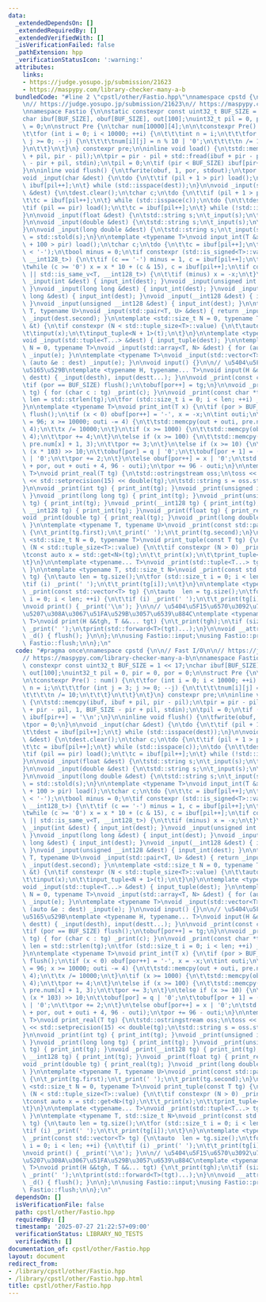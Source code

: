 ```yaml
---
data:
  _extendedDependsOn: []
  _extendedRequiredBy: []
  _extendedVerifiedWith: []
  _isVerificationFailed: false
  _pathExtension: hpp
  _verificationStatusIcon: ':warning:'
  attributes:
    links:
    - https://judge.yosupo.jp/submission/21623
    - https://maspypy.com/library-checker-many-a-b
  bundledCode: "#line 2 \"cpstl/other/Fastio.hpp\"\nnamespace cpstd {\n\n// Fast I/O\n\
    \n// https://judge.yosupo.jp/submission/21623\n// https://maspypy.com/library-checker-many-a-b\n\
    \nnamespace Fastio {\n\nstatic constexpr const uint32_t BUF_SIZE = 1 << 17;\n\
    char ibuf[BUF_SIZE], obuf[BUF_SIZE], out[100];\nuint32_t pil = 0, pir = 0, por\
    \ = 0;\n\nstruct Pre {\n\tchar num[10000][4];\n\n\tconstexpr Pre() : num() {\n\
    \t\tfor (int i = 0; i < 10000; ++i) {\n\t\t\tint n = i;\n\t\t\tfor (int j = 3;\
    \ j >= 0; --j) {\n\t\t\t\tnum[i][j] = n % 10 | '0';\n\t\t\t\tn /= 10;\n\t\t\t\
    }\n\t\t}\n\t}\n} constexpr pre;\n\ninline void load() {\n\tstd::memcpy(ibuf, ibuf\
    \ + pil, pir - pil);\n\tpir = pir - pil + std::fread(ibuf + pir - pil, 1, BUF_SIZE\
    \ - pir + pil, stdin);\n\tpil = 0;\n\tif (pir < BUF_SIZE) ibuf[pir++] = '\\n';\n\
    }\n\ninline void flush() {\n\tfwrite(obuf, 1, por, stdout);\n\tpor = 0;\n}\n\n\
    void _input(char &dest) {\n\tdo {\n\t\tif (pil + 1 > pir) load();\n\t\tdest =\
    \ ibuf[pil++];\n\t} while (std::isspace(dest));\n}\n\nvoid _input(std::string\
    \ &dest) {\n\tdest.clear();\n\tchar c;\n\tdo {\n\t\tif (pil + 1 > pir) load();\n\
    \t\tc = ibuf[pil++];\n\t} while (std::isspace(c));\n\tdo {\n\t\tdest += c;\n\t\
    \tif (pil == pir) load();\n\t\tc = ibuf[pil++];\n\t} while (!std::isspace(c));\n\
    }\n\nvoid _input(float &dest) {\n\tstd::string s;\n\t_input(s);\n\tdest = std::stof(s);\n\
    }\n\nvoid _input(double &dest) {\n\tstd::string s;\n\t_input(s);\n\tdest = std::stod(s);\n\
    }\n\nvoid _input(long double &dest) {\n\tstd::string s;\n\t_input(s);\n\tdest\
    \ = std::stold(s);\n}\n\ntemplate <typename T>\nvoid input_int(T &x) {\n\tif (pil\
    \ + 100 > pir) load();\n\tchar c;\n\tdo {\n\t\tc = ibuf[pil++];\n\t} while (c\
    \ < '-');\n\tbool minus = 0;\n\tif constexpr (std::is_signed<T>::value || std::is_same_v<T,\
    \ __int128_t>) {\n\t\tif (c == '-') minus = 1, c = ibuf[pil++];\n\t}\n\tx = 0;\n\
    \twhile (c >= '0') x = x * 10 + (c & 15), c = ibuf[pil++];\n\tif constexpr (std::is_signed<T>::value\
    \ || std::is_same_v<T, __int128_t>) {\n\t\tif (minus) x = -x;\n\t}\n}\n\nvoid\
    \ _input(int &dest) { input_int(dest); }\nvoid _input(unsigned int &dest) { input_int(dest);\
    \ }\nvoid _input(long long &dest) { input_int(dest); }\nvoid _input(unsigned long\
    \ long &dest) { input_int(dest); }\nvoid _input(__int128 &dest) { input_int(dest);\
    \ }\nvoid _input(unsigned __int128 &dest) { input_int(dest); }\n\ntemplate <typename\
    \ T, typename U>\nvoid _input(std::pair<T, U> &dest) { return _input(dest.first),\
    \ _input(dest.second); }\n\ntemplate <std::size_t N = 0, typename T>\nvoid input_tuple(T\
    \ &t) {\n\tif constexpr (N < std::tuple_size<T>::value) {\n\t\tauto &x = std::get<N>(t);\n\
    \t\tinput(x);\n\t\tinput_tuple<N + 1>(t);\n\t}\n}\n\ntemplate <typename... T>\n\
    void _input(std::tuple<T...> &dest) { input_tuple(dest); }\n\ntemplate <std::size_t\
    \ N = 0, typename T>\nvoid _input(std::array<T, N> &dest) { for (auto &e : dest)\
    \ _input(e); }\n\ntemplate <typename T>\nvoid _input(std::vector<T> &dest) { for\
    \ (auto &e : dest) _input(e); }\n\nvoid input() {}\n\n// \u5404\u5F15\u6570\u306B\
    \u5165\u529B\ntemplate <typename H, typename... T>\nvoid input(H &desth, T &...\
    \ destt) { _input(desth), input(destt...); }\n\nvoid _print(const char tg) {\n\
    \tif (por == BUF_SIZE) flush();\n\tobuf[por++] = tg;\n}\n\nvoid _print(const std::string\
    \ tg) { for (char c : tg) _print(c); }\n\nvoid _print(const char *tg) {\n\tstd::size_t\
    \ len = std::strlen(tg);\n\tfor (std::size_t i = 0; i < len; ++i) _print(tg[i]);\n\
    }\n\ntemplate <typename T>\nvoid print_int(T x) {\n\tif (por > BUF_SIZE - 100)\
    \ flush();\n\tif (x < 0) obuf[por++] = '-', x = -x;\n\tint outi;\n\tfor (outi\
    \ = 96; x >= 10000; outi -= 4) {\n\t\tstd::memcpy(out + outi, pre.num[x % 10000],\
    \ 4);\n\t\tx /= 10000;\n\t}\n\tif (x >= 1000) {\n\t\tstd::memcpy(obuf + por, pre.num[x],\
    \ 4);\n\t\tpor += 4;\n\t}\n\telse if (x >= 100) {\n\t\tstd::memcpy(obuf + por,\
    \ pre.num[x] + 1, 3);\n\t\tpor += 3;\n\t}\n\telse if (x >= 10) {\n\t\tint q =\
    \ (x * 103) >> 10;\n\t\tobuf[por] = q | '0';\n\t\tobuf[por + 1] = (x - q * 10)\
    \ | '0';\n\t\tpor += 2;\n\t}\n\telse obuf[por++] = x | '0';\n\tstd::memcpy(obuf\
    \ + por, out + outi + 4, 96 - outi);\n\tpor += 96 - outi;\n}\n\ntemplate <typename\
    \ T>\nvoid print_real(T tg) {\n\tstd::ostringstream oss;\n\toss << std::fixed\
    \ << std::setprecision(15) << double(tg);\n\tstd::string s = oss.str();\n\t_print(s);\n\
    }\n\nvoid _print(int tg) { print_int(tg); }\nvoid _print(unsigned int tg) { print_int(tg);\
    \ }\nvoid _print(long long tg) { print_int(tg); }\nvoid _print(unsigned long long\
    \ tg) { print_int(tg); }\nvoid _print(__int128 tg) { print_int(tg); }\nvoid _print(unsigned\
    \ __int128 tg) { print_int(tg); }\nvoid _print(float tg) { print_real(tg); }\n\
    void _print(double tg) { print_real(tg); }\nvoid _print(long double tg) { print_real(tg);\
    \ }\n\ntemplate <typename T, typename U>\nvoid _print(const std::pair<T, U> tg)\
    \ {\n\t_print(tg.first);\n\t_print(' ');\n\t_print(tg.second);\n}\n\ntemplate\
    \ <std::size_t N = 0, typename T>\nvoid print_tuple(const T tg) {\n\tif constexpr\
    \ (N < std::tuple_size<T>::value) {\n\t\tif constexpr (N > 0) _print(' ');\n\t\
    \tconst auto x = std::get<N>(tg);\n\t\t_print(x);\n\t\tprint_tuple<N + 1>(tg);\n\
    \t}\n}\n\ntemplate <typename... T>\nvoid _print(std::tuple<T...> tg) { print_tuple(tg);\
    \ }\n\ntemplate <typename T, std::size_t N>\nvoid _print(const std::array<T, N>\
    \ tg) {\n\tauto len = tg.size();\n\tfor (std::size_t i = 0; i < len; ++i) {\n\t\
    \tif (i) _print(' ');\n\t\t_print(tg[i]);\n\t}\n}\n\ntemplate <typename T>\nvoid\
    \ _print(const std::vector<T> tg) {\n\tauto  len = tg.size();\n\tfor (std::size_t\
    \ i = 0; i < len; ++i) {\n\t\tif (i) _print(' ');\n\t\t_print(tg[i]);\n\t}\n}\n\
    \nvoid print() { _print('\\n'); }\n\n// \u5404\u5F15\u6570\u3092\u7A7A\u767D\u533A\
    \u5207\u308A\u3067\u51FA\u529B\u3057\u6539\u884C\ntemplate <typename H, typename...\
    \ T>\nvoid print(H &&tgh, T &&... tgt) {\n\t_print(tgh);\n\tif (sizeof...(tgt))\
    \ _print(' ');\n\tprint(std::forward<T>(tgt)...);\n}\n\nvoid __attribute__((destructor))\
    \ _d() { flush(); }\n\n};\n\nusing Fastio::input;\nusing Fastio::print;\nusing\
    \ Fastio::flush;\n\n};\n"
  code: "#pragma once\nnamespace cpstd {\n\n// Fast I/O\n\n// https://judge.yosupo.jp/submission/21623\n\
    // https://maspypy.com/library-checker-many-a-b\n\nnamespace Fastio {\n\nstatic\
    \ constexpr const uint32_t BUF_SIZE = 1 << 17;\nchar ibuf[BUF_SIZE], obuf[BUF_SIZE],\
    \ out[100];\nuint32_t pil = 0, pir = 0, por = 0;\n\nstruct Pre {\n\tchar num[10000][4];\n\
    \n\tconstexpr Pre() : num() {\n\t\tfor (int i = 0; i < 10000; ++i) {\n\t\t\tint\
    \ n = i;\n\t\t\tfor (int j = 3; j >= 0; --j) {\n\t\t\t\tnum[i][j] = n % 10 | '0';\n\
    \t\t\t\tn /= 10;\n\t\t\t}\n\t\t}\n\t}\n} constexpr pre;\n\ninline void load()\
    \ {\n\tstd::memcpy(ibuf, ibuf + pil, pir - pil);\n\tpir = pir - pil + std::fread(ibuf\
    \ + pir - pil, 1, BUF_SIZE - pir + pil, stdin);\n\tpil = 0;\n\tif (pir < BUF_SIZE)\
    \ ibuf[pir++] = '\\n';\n}\n\ninline void flush() {\n\tfwrite(obuf, 1, por, stdout);\n\
    \tpor = 0;\n}\n\nvoid _input(char &dest) {\n\tdo {\n\t\tif (pil + 1 > pir) load();\n\
    \t\tdest = ibuf[pil++];\n\t} while (std::isspace(dest));\n}\n\nvoid _input(std::string\
    \ &dest) {\n\tdest.clear();\n\tchar c;\n\tdo {\n\t\tif (pil + 1 > pir) load();\n\
    \t\tc = ibuf[pil++];\n\t} while (std::isspace(c));\n\tdo {\n\t\tdest += c;\n\t\
    \tif (pil == pir) load();\n\t\tc = ibuf[pil++];\n\t} while (!std::isspace(c));\n\
    }\n\nvoid _input(float &dest) {\n\tstd::string s;\n\t_input(s);\n\tdest = std::stof(s);\n\
    }\n\nvoid _input(double &dest) {\n\tstd::string s;\n\t_input(s);\n\tdest = std::stod(s);\n\
    }\n\nvoid _input(long double &dest) {\n\tstd::string s;\n\t_input(s);\n\tdest\
    \ = std::stold(s);\n}\n\ntemplate <typename T>\nvoid input_int(T &x) {\n\tif (pil\
    \ + 100 > pir) load();\n\tchar c;\n\tdo {\n\t\tc = ibuf[pil++];\n\t} while (c\
    \ < '-');\n\tbool minus = 0;\n\tif constexpr (std::is_signed<T>::value || std::is_same_v<T,\
    \ __int128_t>) {\n\t\tif (c == '-') minus = 1, c = ibuf[pil++];\n\t}\n\tx = 0;\n\
    \twhile (c >= '0') x = x * 10 + (c & 15), c = ibuf[pil++];\n\tif constexpr (std::is_signed<T>::value\
    \ || std::is_same_v<T, __int128_t>) {\n\t\tif (minus) x = -x;\n\t}\n}\n\nvoid\
    \ _input(int &dest) { input_int(dest); }\nvoid _input(unsigned int &dest) { input_int(dest);\
    \ }\nvoid _input(long long &dest) { input_int(dest); }\nvoid _input(unsigned long\
    \ long &dest) { input_int(dest); }\nvoid _input(__int128 &dest) { input_int(dest);\
    \ }\nvoid _input(unsigned __int128 &dest) { input_int(dest); }\n\ntemplate <typename\
    \ T, typename U>\nvoid _input(std::pair<T, U> &dest) { return _input(dest.first),\
    \ _input(dest.second); }\n\ntemplate <std::size_t N = 0, typename T>\nvoid input_tuple(T\
    \ &t) {\n\tif constexpr (N < std::tuple_size<T>::value) {\n\t\tauto &x = std::get<N>(t);\n\
    \t\tinput(x);\n\t\tinput_tuple<N + 1>(t);\n\t}\n}\n\ntemplate <typename... T>\n\
    void _input(std::tuple<T...> &dest) { input_tuple(dest); }\n\ntemplate <std::size_t\
    \ N = 0, typename T>\nvoid _input(std::array<T, N> &dest) { for (auto &e : dest)\
    \ _input(e); }\n\ntemplate <typename T>\nvoid _input(std::vector<T> &dest) { for\
    \ (auto &e : dest) _input(e); }\n\nvoid input() {}\n\n// \u5404\u5F15\u6570\u306B\
    \u5165\u529B\ntemplate <typename H, typename... T>\nvoid input(H &desth, T &...\
    \ destt) { _input(desth), input(destt...); }\n\nvoid _print(const char tg) {\n\
    \tif (por == BUF_SIZE) flush();\n\tobuf[por++] = tg;\n}\n\nvoid _print(const std::string\
    \ tg) { for (char c : tg) _print(c); }\n\nvoid _print(const char *tg) {\n\tstd::size_t\
    \ len = std::strlen(tg);\n\tfor (std::size_t i = 0; i < len; ++i) _print(tg[i]);\n\
    }\n\ntemplate <typename T>\nvoid print_int(T x) {\n\tif (por > BUF_SIZE - 100)\
    \ flush();\n\tif (x < 0) obuf[por++] = '-', x = -x;\n\tint outi;\n\tfor (outi\
    \ = 96; x >= 10000; outi -= 4) {\n\t\tstd::memcpy(out + outi, pre.num[x % 10000],\
    \ 4);\n\t\tx /= 10000;\n\t}\n\tif (x >= 1000) {\n\t\tstd::memcpy(obuf + por, pre.num[x],\
    \ 4);\n\t\tpor += 4;\n\t}\n\telse if (x >= 100) {\n\t\tstd::memcpy(obuf + por,\
    \ pre.num[x] + 1, 3);\n\t\tpor += 3;\n\t}\n\telse if (x >= 10) {\n\t\tint q =\
    \ (x * 103) >> 10;\n\t\tobuf[por] = q | '0';\n\t\tobuf[por + 1] = (x - q * 10)\
    \ | '0';\n\t\tpor += 2;\n\t}\n\telse obuf[por++] = x | '0';\n\tstd::memcpy(obuf\
    \ + por, out + outi + 4, 96 - outi);\n\tpor += 96 - outi;\n}\n\ntemplate <typename\
    \ T>\nvoid print_real(T tg) {\n\tstd::ostringstream oss;\n\toss << std::fixed\
    \ << std::setprecision(15) << double(tg);\n\tstd::string s = oss.str();\n\t_print(s);\n\
    }\n\nvoid _print(int tg) { print_int(tg); }\nvoid _print(unsigned int tg) { print_int(tg);\
    \ }\nvoid _print(long long tg) { print_int(tg); }\nvoid _print(unsigned long long\
    \ tg) { print_int(tg); }\nvoid _print(__int128 tg) { print_int(tg); }\nvoid _print(unsigned\
    \ __int128 tg) { print_int(tg); }\nvoid _print(float tg) { print_real(tg); }\n\
    void _print(double tg) { print_real(tg); }\nvoid _print(long double tg) { print_real(tg);\
    \ }\n\ntemplate <typename T, typename U>\nvoid _print(const std::pair<T, U> tg)\
    \ {\n\t_print(tg.first);\n\t_print(' ');\n\t_print(tg.second);\n}\n\ntemplate\
    \ <std::size_t N = 0, typename T>\nvoid print_tuple(const T tg) {\n\tif constexpr\
    \ (N < std::tuple_size<T>::value) {\n\t\tif constexpr (N > 0) _print(' ');\n\t\
    \tconst auto x = std::get<N>(tg);\n\t\t_print(x);\n\t\tprint_tuple<N + 1>(tg);\n\
    \t}\n}\n\ntemplate <typename... T>\nvoid _print(std::tuple<T...> tg) { print_tuple(tg);\
    \ }\n\ntemplate <typename T, std::size_t N>\nvoid _print(const std::array<T, N>\
    \ tg) {\n\tauto len = tg.size();\n\tfor (std::size_t i = 0; i < len; ++i) {\n\t\
    \tif (i) _print(' ');\n\t\t_print(tg[i]);\n\t}\n}\n\ntemplate <typename T>\nvoid\
    \ _print(const std::vector<T> tg) {\n\tauto  len = tg.size();\n\tfor (std::size_t\
    \ i = 0; i < len; ++i) {\n\t\tif (i) _print(' ');\n\t\t_print(tg[i]);\n\t}\n}\n\
    \nvoid print() { _print('\\n'); }\n\n// \u5404\u5F15\u6570\u3092\u7A7A\u767D\u533A\
    \u5207\u308A\u3067\u51FA\u529B\u3057\u6539\u884C\ntemplate <typename H, typename...\
    \ T>\nvoid print(H &&tgh, T &&... tgt) {\n\t_print(tgh);\n\tif (sizeof...(tgt))\
    \ _print(' ');\n\tprint(std::forward<T>(tgt)...);\n}\n\nvoid __attribute__((destructor))\
    \ _d() { flush(); }\n\n};\n\nusing Fastio::input;\nusing Fastio::print;\nusing\
    \ Fastio::flush;\n\n};\n"
  dependsOn: []
  isVerificationFile: false
  path: cpstl/other/Fastio.hpp
  requiredBy: []
  timestamp: '2025-07-27 21:22:57+09:00'
  verificationStatus: LIBRARY_NO_TESTS
  verifiedWith: []
documentation_of: cpstl/other/Fastio.hpp
layout: document
redirect_from:
- /library/cpstl/other/Fastio.hpp
- /library/cpstl/other/Fastio.hpp.html
title: cpstl/other/Fastio.hpp
---
```


